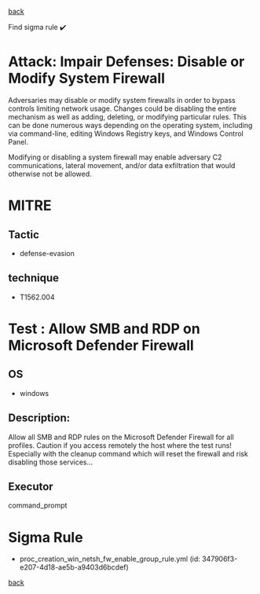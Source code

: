 
[back](../index.md)

Find sigma rule :heavy_check_mark: 

# Attack: Impair Defenses: Disable or Modify System Firewall 

Adversaries may disable or modify system firewalls in order to bypass controls limiting network usage. Changes could be disabling the entire mechanism as well as adding, deleting, or modifying particular rules. This can be done numerous ways depending on the operating system, including via command-line, editing Windows Registry keys, and Windows Control Panel.

Modifying or disabling a system firewall may enable adversary C2 communications, lateral movement, and/or data exfiltration that would otherwise not be allowed. 

# MITRE
## Tactic
  - defense-evasion


## technique
  - T1562.004


# Test : Allow SMB and RDP on Microsoft Defender Firewall
## OS
  - windows


## Description:
Allow all SMB and RDP rules on the Microsoft Defender Firewall for all profiles.
Caution if you access remotely the host where the test runs! Especially with the cleanup command which will reset the firewall and risk disabling those services...


## Executor
command_prompt

# Sigma Rule
 - proc_creation_win_netsh_fw_enable_group_rule.yml (id: 347906f3-e207-4d18-ae5b-a9403d6bcdef)



[back](../index.md)
